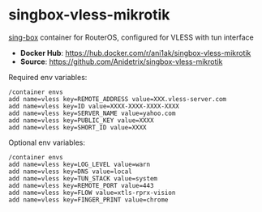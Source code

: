 # singbox-vless-mikrotik

[sing-box](https://sing-box.sagernet.org) container for RouterOS, configured for VLESS with tun interface

- **Docker Hub**: https://hub.docker.com/r/ani1ak/singbox-vless-mikrotik
- **Source**: https://github.com/Anidetrix/singbox-vless-mikrotik

Required env variables:

```
/container envs
add name=vless key=REMOTE_ADDRESS value=XXX.vless-server.com
add name=vless key=ID value=XXXX-XXXX-XXXX-XXXX
add name=vless key=SERVER_NAME value=yahoo.com
add name=vless key=PUBLIC_KEY value=XXXX
add name=vless key=SHORT_ID value=XXXX
```

Optional env variables:

```
/container envs
add name=vless key=LOG_LEVEL value=warn
add name=vless key=DNS value=local
add name=vless key=TUN_STACK value=system
add name=vless key=REMOTE_PORT value=443
add name=vless key=FLOW value=xtls-rprx-vision
add name=vless key=FINGER_PRINT value=chrome
```
